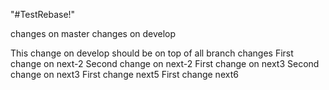 "#TestRebase!" 

changes on master
changes on develop

This change on develop should be on top of all branch changes
First change on next-2
Second change on next-2
First change on next3
Second change on next3
First change next5
First change next6
